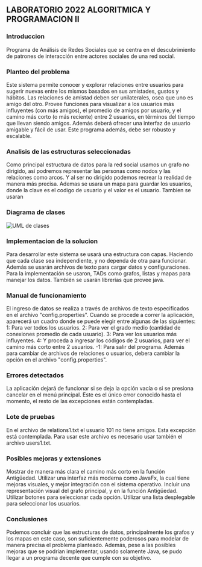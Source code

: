 ## LABORATORIO 2022 ALGORITMICA Y PROGRAMACION II

### Introduccion
Programa de Análisis de Redes Sociales que se centra en el descubrimiento de patrones de interacción entre actores sociales de una red social.

### Planteo del problema
Este sistema permite conocer y explorar relaciones entre usuarios para sugerir nuevas entre los mismos basados en sus amistades, gustos y hábitos. Las relaciones de amistad deben ser unilaterales, osea que uno es amigo del otro. Provee funciones para visualizar a los usuarios más influyentes (con más amigos), el promedio de amigos por usuario, y el camino más corto (o más reciente) entre 2 usuarios, en términos del tiempo que llevan siendo amigos. Además deberá ofrecer una interfaz de usuario amigable y fácil de usar. Este programa además, debe ser robusto y escalable.

### Analisis de las estructuras seleccionadas
Como principal estructura de datos para la red social usamos un grafo no dirigido, así podremos representar las personas como nodos y las relaciones como arcos. Y al ser no dirigido podemos recrear la realidad de manera más precisa. Ademas se usara un mapa para guardar los usuarios, donde la clave es el codigo de usuario y el valor es el usuario. Tambien se usaran 

### Diagrama de clases
![UML de clases](https://i.postimg.cc/m2fGg744/umltrabajofinal.png)

### Implementacion de la solucion
Para desarrollar este sistema se usará una estructura con capas. Haciendo que cada clase sea independiente, y no dependa de otra para funcionar. Además se usarán archivos de texto para cargar datos y configuraciones. 
Para la implementación se usaron, TADs como grafos, listas y mapas para manejar los datos. También se usarán librerías que provee java.

### Manual de funcionamiento
El ingreso de datos se realiza a través de archivos de texto especificados en el archivo "config.properties". 
Cuando se procede a correr la aplicación, aparecerá un cuadro donde se puede elegir entre algunas de las siguientes:
1: Para ver todos los usuarios. 
2: Para ver el grado medio (cantidad de conexiones promedio de cada usuario). 
3: Para ver los usuarios más influyentes. 
4: Y proceda a ingresar los códigos de 2 usuarios, para ver el camino más corto entre 2 usuarios. 
-1: Para salir del programa.
Además para cambiar de archivos de relaciones o usuarios, debera cambiar la opción en el archivo "config.properties".

### Errores detectados
La aplicación dejará de funcionar si se deja la opción vacía o si se presiona cancelar en el menú principal. Este es el único error conocido hasta el momento, el resto de las excepciones están contempladas.

### Lote de pruebas
En el archivo de relations1.txt el usuario 101 no tiene amigos. Esta excepción está contemplada. Para usar este archivo es necesario usar también el archivo users1.txt.

### Posibles mejoras y extensiones
Mostrar de manera más clara el camino más corto en la función Antigüedad.
Utilizar una interfaz más moderna como JavaFx, la cual tiene mejoras visuales, y mejor integración con el sistema operativo. 
Incluir una representación visual del grafo principal, y en la función Antigüedad.
Utilizar botones para seleccionar cada opción. 
Utilizar una lista desplegable para seleccionar los usuarios.

### Conclusiones
Podemos concluir que las estructuras de datos, principalmente los grafos y los mapas en este caso, son suficientemente poderosos para modelar de manera precisa el problema planteado. Además, pese a las posibles mejoras que se podrían implementar, usando solamente Java, se pudo llegar a un programa decente que cumple con su objetivo.